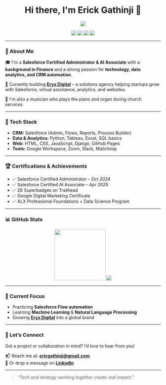 <h1 align="center">Hi there, I'm Erick Gathinji 👋</h1>

<p align="center">
  <img src="https://readme-typing-svg.herokuapp.com/?lines=Finance+Graduate+%7C+Salesforce+Certified+%7C+Aspiring+Data+Scientist;&center=true&width=500&height=45">
</p>




<p align="center">
  <a href="https://www.linkedin.com/in/erick-gathinji/"><img src="https://img.shields.io/badge/LinkedIn-%230077B5.svg?&style=for-the-badge&logo=linkedin&logoColor=white" /></a>
  <a href="https://erickgathinji.github.io/showcase-hub/"><img src="https://img.shields.io/badge/Portfolio-%23000000.svg?&style=for-the-badge&logo=firefox&logoColor=white" /></a>
  <a href="mailto:ericgathinji@gmail.com"><img src="https://img.shields.io/badge/Gmail-%23D14836.svg?&style=for-the-badge&logo=gmail&logoColor=white" /></a>
  <a href="https://www.salesforce.com/trailblazer/erickgathinji"><img src="https://img.shields.io/badge/Salesforce-00A1E0?style=for-the-badge&logo=salesforce&logoColor=white" /></a>
</p>

---

### 🚀 About Me

🎓 I'm a **Salesforce Certified Administrator & AI Associate** with a **background in Finance** and a strong passion for **technology, data analytics, and CRM automation**.

💼 Currently building [**Eryx Digital**](https://erickgathinji.github.io/showcase-hub/) – a solutions agency helping startups grow with Salesforce, virtual assistance, analytics, and websites.

🎹 I'm also a musician who plays the piano and organ during church services.

---

### 🧰 Tech Stack

- **CRM:** Salesforce (Admin, Flows, Reports, Process Builder)
- **Data & Analytics:** Python, Tableau, Excel, SQL basics
- **Web:** HTML, CSS, JavaScript, Django, GitHub Pages
- **Tools:** Google Workspace, Zoom, Slack, Mailchimp

---

### 🏆 Certifications & Achievements

- ✅ Salesforce Certified Administrator – *Oct 2024*
- ✅ Salesforce Certified AI Associate – *Apr 2025*
- ✅ 26 Superbadges on Trailhead
- ✅ Google Digital Marketing Certificate
- ✅ ALX Professional Foundations + Data Science Program

---

### 📊 GitHub Stats

<p align="center">
  <img src="https://github-readme-stats.vercel.app/api?username=erickgathinji&show_icons=true&theme=tokyonight" height="165">
  <img src="https://github-readme-stats.vercel.app/api/top-langs/?username=erickgathinji&layout=compact&theme=tokyonight">
</p>

---

### 🌱 Current Focus

- Practicing **Salesforce Flow automation**
- Learning **Machine Learning** & **Natural Language Processing**
- Growing [**Eryx Digital**](https://erickgathinji.github.io/showcase-hub/) into a global brand

---

### 🤝 Let’s Connect

Got a project or collaboration in mind? I’d love to hear from you!

📬 Reach me at: **ericgathinji@gmail.com**  
🔗 Or drop a message on [**LinkedIn**](https://www.linkedin.com/in/erick-gathinji/)

---

> *“Tech and strategy working together create real impact.”*

